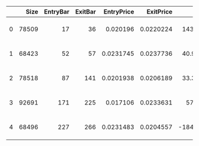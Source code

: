 |    |   Size |   EntryBar |   ExitBar |   EntryPrice |   ExitPrice |       PnL |   ReturnPct | EntryTime           | ExitTime            | Duration         |
|---:|-------:|-----------:|----------:|-------------:|------------:|----------:|------------:|:--------------------|:--------------------|:-----------------|
|  0 |  78509 |         17 |        36 |    0.020196  |   0.0220224 |  143.384  |   0.0904308 | 2022-07-06 00:00:00 | 2022-07-25 00:00:00 | 19 days 00:00:00 |
|  1 |  68423 |         52 |        57 |    0.0231745 |   0.0237736 |   40.9976 |   0.0258551 | 2022-08-10 00:00:00 | 2022-08-15 00:00:00 | 5 days 00:00:00  |
|  2 |  78518 |         87 |       141 |    0.0201938 |   0.0206189 |   33.3776 |   0.0210508 | 2022-09-14 00:00:00 | 2022-11-07 00:00:00 | 54 days 00:00:00 |
|  3 |  92691 |        171 |       225 |    0.017106  |   0.0233631 |  579.97   |   0.365778  | 2022-12-07 00:00:00 | 2023-01-30 00:00:00 | 54 days 00:00:00 |
|  4 |  68496 |        227 |       266 |    0.0231483 |   0.0204557 | -184.427  |  -0.116317  | 2023-02-01 00:00:00 | 2023-03-12 00:00:00 | 39 days 00:00:00 |